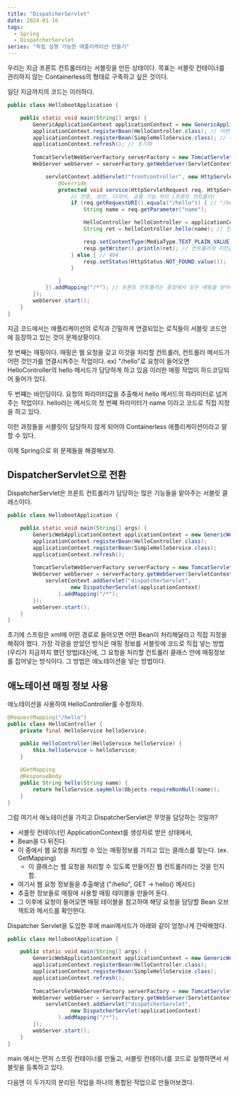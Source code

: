 ```yaml
---
title: "DispatcherServlet"
date: 2024-01-16
tags:
  - Spring
  - DispatcherServlet
series: "독립 실행 가능한 애플리케이션 만들기"
---
```

우리는 지금 프론트 컨트롤러라는 서블릿을 만든 상태이다. 목표는 서블릿 컨테이너를 관리하지 않는 Containerless의 형태로 구축하고 싶은 것이다.

일단 지금까지의 코드는 이러하다.

```java
public class HellobootApplication {

    public static void main(String[] args) {
        GenericApplicationContext applicationContext = new GenericApplicationContext();
        applicationContext.registerBean(HelloController.class); // 어떤 클래스로 빈을 만들 것인가
        applicationContext.registerBean(SimpleHelloService.class); // 어떤 클래스로 빈을 만들 것인가
        applicationContext.refresh(); // 초기화
        
        TomcatServletWebServerFactory serverFactory = new TomcatServletWebServerFactory();
        WebServer webServer = serverFactory.getWebServer(ServletContext -> {

            servletContext.addServlet("frontcontroller", new HttpServlet() {
                @Override
                protected void service(HttpServletRequest req, HttpServletResponse resp) throws ServletException, IOException {
                    // 인증, 보안, 다국어, 공통 기능 처리 (프론트 컨트롤러)
                    if (req.getRequestURI().equals("/hello")) { // "/hello"에 대한 매핑
                        String name = req.getParameter("name");

                        HelloController helloController = applicationContext.getBean(HelloController.class); // 스프링 컨테이너에서 helloController 가져옴
                        String ret = helloController.hello(name); // 컨트롤러의 메서드 호출

                        resp.setContentType(MediaType.TEXT_PLAIN_VALUE);
                        resp.getWriter().println(ret); // 컨트롤러의 리턴값을 응답에 사용
                    } else { // 404
                        resp.setStatus(HttpStatus.NOT_FOUND.value());
                    }

                }
            }).addMapping("/*"); // 프론트 컨트롤러는 중앙에서 모든 매핑을 받아야 함.
        });
        webServer.start();
    }
}
```
지금 코드에서는 애플리케이션의 로직과 긴밀하게 연결되있는 로직들이 서블릿 코드안에 등장하고 있는 것이 문제상황이다.

첫 번째는 매핑이다.
매핑은 웹 요청을 갖고 이것을 처리할 컨트롤러, 컨트롤러 메서드가 어떤 것인가를 연결시켜주는 작업이다.
ex) "/hello"로 요청이 들어오면 HelloController의 hello 메서드가 담당하게 하고 있음
이러한 매핑 작업이 하드코딩되어 들어가 있다.

두 번쨰는 바인딩이다.
요청의 파라미터값을 추출해서 hello 메서드의 파라미터로 넘겨주는 작업이다.
hello라는 메서드의 첫 번째 파라미터가 name 이라고 코드로 직접 지정을 하고 있다.

이런 과정들을 서블릿이 담당하지 않게 되어야 Containerless 애플리케이션이라고 말할 수 있다.

이제 Spring으로 위 문제들을 해결해보자.

## DispatcherServlet으로 전환
DispatcherServlet은 프론트 컨트롤러가 담당하는 많은 기능들을 맡아주는 서블릿 클래스이다.

```java
public class HellobootApplication {

    public static void main(String[] args) {
        GenericWebApplicationContext applicationContext = new GenericWebApplicationContext(); //WebApplicationContext로 전환
        applicationContext.registerBean(HelloController.class);
        applicationContext.registerBean(SimpleHelloService.class); 
        applicationContext.refresh(); 
        
        TomcatServletWebServerFactory serverFactory = new TomcatServletWebServerFactory();
        WebServer webServer = serverFactory.getWebServer(ServletContext -> {
            servletContext.addServlet("dispatcherServlet",
                    new DispatcherServlet(applicationContext)
                ).addMapping("/*"); 
        });
        webServer.start();
    }
}
```

초기에 스프링은 xml에 어떤 경로로 들어오면 어떤 Bean이 처리해달라고 직접 지정을 해줘야 했다.
가장 각광을 받았던 방식은 매핑 정보를 서블릿에 코드로 직접 넣는 방법(우리가 지금까지 했던 방법)대신에, 그 요청을 처리할 컨트롤러 클래스 안에 매핑정보를 집어넣는 방식이다.
그 방법은 애노테이션을 넣는 방법이다.

## 애노테이션 매핑 정보 사용
애노테이션을 사용하여 HelloController를 수정하자.

```java
@RequestMapping("/hello")
public class HelloController {
    private final HelloService helloService;

    public HelloController(HelloService helloService) {
        this.helloService = helloService;
    }
    
    @GetMapping
    @ResponseBody
    public String hello(String name) {
        return helloService.sayHello(Objects.requireNonNull(name));
    }
}
```
그럼 여기서 애노테이션을 가지고 DispatcherServlet은 무엇을 담당하는 것일까?
- 서블릿 컨테이너인 ApplicationContext를 생성자로 받은 상태에서,
- Bean을 다 뒤진다.
- 이 중에서 웹 요청을 처리할 수 있는 매핑정보를 가지고 있는 클래스를 찾는다. (ex. GetMapping)
  - 이 클래스는 웹 요청을 처리할 수 있도록 만들어진 웹 컨트롤러라는 것을 인지함.
- 여기서 웹 요청 정보들을 추출해냄 ("/hello", GET -> hello() 메서드) 
- 추출한 정보들로 매핑에 사용할 매핑 테이블을 만들어 둔다.
- 그 이후에 요청이 들어오면 매핑 테이블을 참고하여 해당 요청을 담당할 Bean 오브젝트와 메서드를 확인한다.

Dispatcher Servlet을 도입한 후에 main메서드가 아래와 같이 엄청나게 간략해졌다.
```java
public class HellobootApplication {

    public static void main(String[] args) {
        GenericWebApplicationContext applicationContext = new GenericWebApplicationContext(); //WebApplicationContext로 전환
        applicationContext.registerBean(HelloController.class);
        applicationContext.registerBean(SimpleHelloService.class); 
        applicationContext.refresh(); 
        
        TomcatServletWebServerFactory serverFactory = new TomcatServletWebServerFactory();
        WebServer webServer = serverFactory.getWebServer(ServletContext -> {
            servletContext.addServlet("dispatcherServlet",
                    new DispatcherServlet(applicationContext)
                ).addMapping("/*"); 
        });
        webServer.start();
    }
}
```

main 에서는 먼저 스프링 컨테이너를 만들고, 서블릿 컨테이너를 코드로 실행하면서 서블릿을 등록하고 있다.

다음엔 이 두가지의 분리된 작업을 하나의 통합된 작업으로 만들어보겠다.